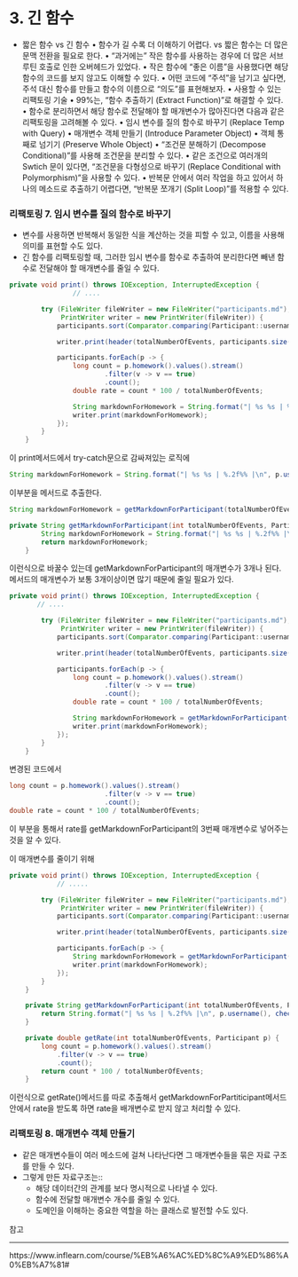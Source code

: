 # 3. 긴 함수

- 짧은 함수 vs 긴 함수
• 함수가 길 수록 더 이해하기 어렵다. vs 짧은 함수는 더 많은 문맥 전환을 필요로 한다.
• “과거에는” 작은 함수를 사용하는 경우에 더 많은 서브루틴 호출로 인한 오버헤드가 있었다.
• 작은 함수에 “좋은 이름”을 사용했다면 해당 함수의 코드를 보지 않고도 이해할 수 있다.
• 어떤 코드에 “주석”을 남기고 싶다면, 주석 대신 함수를 만들고 함수의 이름으로 “의도”를 표현해보자.
• 사용할 수 있는 리팩토링 기술
• 99%는, “함수 추출하기 (Extract Function)”로 해결할 수 있다.
• 함수로 분리하면서 해당 함수로 전달해야 할 매개변수가 많아진다면 다음과 같은 리팩토링을 고려해볼 수 있다.
• 임시 변수를 질의 함수로 바꾸기 (Replace Temp with Query)
• 매개변수 객체 만들기 (Introduce Parameter Object)
• 객체 통째로 넘기기 (Preserve Whole Object)
• “조건문 분해하기 (Decompose Conditional)”를 사용해 조건문을 분리할 수 있다.
• 같은 조건으로 여러개의 Swtich 문이 있다면, “조건문을 다형성으로 바꾸기 (Replace Conditional with Polymorphism)”을 사용할 수 있다.
• 반복문 안에서 여러 작업을 하고 있어서 하나의 메소드로 추출하기 어렵다면, “반복문 쪼개기 (Split Loop)”를 적용할 수 있다.

### 리팩토링 7. 임시 변수를 질의 함수로 바꾸기

- 변수를 사용하면 반복해서 동일한 식을 계산하는 것을 피할 수 있고, 이름을 사용해 의미를 표현할 수도 있다.
- 긴 함수를 리팩토링할 때, 그러한 임시 변수를 함수로 추출하여 분리한다면 빼낸 함수로 전달해야 할 매개변수를 줄일 수 있다.

```java
private void print() throws IOException, InterruptedException {
				// ....

        try (FileWriter fileWriter = new FileWriter("participants.md");
             PrintWriter writer = new PrintWriter(fileWriter)) {
            participants.sort(Comparator.comparing(Participant::username));

            writer.print(header(totalNumberOfEvents, participants.size()));

            participants.forEach(p -> {
                long count = p.homework().values().stream()
                        .filter(v -> v == true)
                        .count();
                double rate = count * 100 / totalNumberOfEvents;

                String markdownForHomework = String.format("| %s %s | %.2f%% |\n", p.username(), checkMark(p, totalNumberOfEvents), rate);
                writer.print(markdownForHomework);
            });
        }
    }
```

이 print메서드에서 try-catch문으로 감싸져있는 로직에 

```java
String markdownForHomework = String.format("| %s %s | %.2f%% |\n", p.username(), checkMark(p, totalNumberOfEvents), rate);
```

이부분을 메서드로 추출한다.

```java
String markdownForHomework = getMarkdownForParticipant(totalNumberOfEvents, p, rate);
```

```java
private String getMarkdownForParticipant(int totalNumberOfEvents, Participant p, double rate) {
        String markdownForHomework = String.format("| %s %s | %.2f%% |\n", p.username(), checkMark(p, totalNumberOfEvents), rate);
        return markdownForHomework;
    }
```

이런식으로 바꿀수 있는데 getMarkdownForParticipant의 매개변수가 3개나 된다. 메서드의 매개변수가 보통 3개이상이면 많기 때문에 줄일 필요가 있다.

```java
private void print() throws IOException, InterruptedException {
       // ....

        try (FileWriter fileWriter = new FileWriter("participants.md");
             PrintWriter writer = new PrintWriter(fileWriter)) {
            participants.sort(Comparator.comparing(Participant::username));

            writer.print(header(totalNumberOfEvents, participants.size()));

            participants.forEach(p -> {
                long count = p.homework().values().stream()
                        .filter(v -> v == true)
                        .count();
                double rate = count * 100 / totalNumberOfEvents;

                String markdownForHomework = getMarkdownForParticipant(totalNumberOfEvents, p, rate);
                writer.print(markdownForHomework);
            });
        }
    }
```

변경된 코드에서

```java
long count = p.homework().values().stream()
                        .filter(v -> v == true)
                        .count();
double rate = count * 100 / totalNumberOfEvents;
```

이 부분을 통해서 rate를 getMarkdownForParticipant의 3번째 매개변수로 넣어주는 것을 알 수 있다.

이 매개변수를 줄이기 위해

```java
private void print() throws IOException, InterruptedException {
			// .....

        try (FileWriter fileWriter = new FileWriter("participants.md");
             PrintWriter writer = new PrintWriter(fileWriter)) {
            participants.sort(Comparator.comparing(Participant::username));

            writer.print(header(totalNumberOfEvents, participants.size()));

            participants.forEach(p -> {
                String markdownForHomework = getMarkdownForParticipant(totalNumberOfEvents, p);
                writer.print(markdownForHomework);
            });
        }
    }

    private String getMarkdownForParticipant(int totalNumberOfEvents, Participant p) {
        return String.format("| %s %s | %.2f%% |\n", p.username(), checkMark(p, totalNumberOfEvents), getRate(totalNumberOfEvents, p));
    }

    private double getRate(int totalNumberOfEvents, Participant p) {
        long count = p.homework().values().stream()
            .filter(v -> v == true)
            .count();
        return count * 100 / totalNumberOfEvents;
    }
```

이런식으로 getRate()메서드를 따로 추출해서 getMarkdownForPartiticipant메서드안에서 rate을 받도록 하면 rate을 배개변수로 받지 않고 처리할 수 있다.

### 리팩토링 8. 매개변수 객체 만들기

- 같은 매개변수들이 여러 메소드에 걸쳐 나타난다면 그 매개변수들을 묶은 자료 구조를 만들 수 있다.
- 그렇게 만든 자료구조는::
    - 해당 데이터간의 관계를 보다 명시적으로 나타낼 수 있다.
    - 함수에 전달할 매개변수 개수를 줄일 수 있다.
    - 도메인을 이해하는 중요한 역할을 하는 클래스로 발전할 수도 있다.

참고
<hr>
https://www.inflearn.com/course/%EB%A6%AC%ED%8C%A9%ED%86%A0%EB%A7%81#